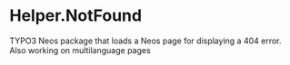 # Helper.NotFound
TYPO3 Neos package that loads a Neos page for displaying a 404 error. Also working on multilanguage pages
